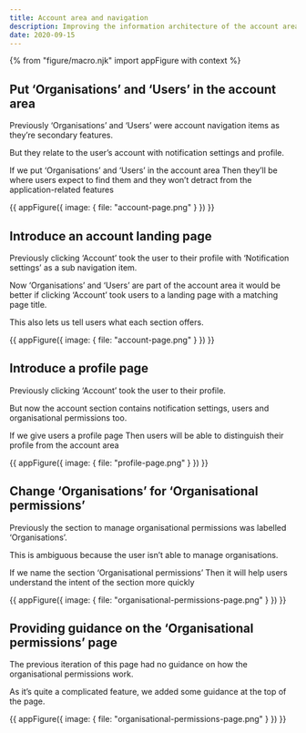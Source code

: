 ```yaml
---
title: Account area and navigation
description: Improving the information architecture of the account area
date: 2020-09-15
---
```


{% from "figure/macro.njk" import appFigure with context %}

## Put ‘Organisations’ and ‘Users’ in the account area

Previously ‘Organisations’ and ‘Users’ were account navigation items as they’re secondary features.

But they relate to the user’s account with notification settings and profile.

If we put ‘Organisations’ and ‘Users’ in the account area
Then they’ll be where users expect to find them and they won’t detract from the application-related features

{{ appFigure({
  image: {
    file: "account-page.png"
  }
}) }}

## Introduce an account landing page

Previously clicking ‘Account’ took the user to their profile with ‘Notification settings’ as a sub navigation item.

Now ‘Organisations’ and ‘Users’ are part of the account area it would be better if clicking ‘Account’ took users to a landing page with a matching page title.

This also lets us tell users what each section offers.

{{ appFigure({
  image: {
    file: "account-page.png"
  }
}) }}

## Introduce a profile page

Previously clicking ‘Account’ took the user to their profile.

But now the account section contains notification settings, users and organisational permissions too.

If we give users a profile page
Then users will be able to distinguish their profile from the account area

{{ appFigure({
  image: {
    file: "profile-page.png"
  }
}) }}

## Change ‘Organisations’ for ‘Organisational permissions’

Previously the section to manage organisational permissions was labelled ‘Organisations’.

This is ambiguous because the user isn’t able to manage organisations.

If we name the section ‘Organisational permissions’
Then it will help users understand the intent of the section more quickly

{{ appFigure({
  image: {
    file: "organisational-permissions-page.png"
  }
}) }}

## Providing guidance on the ‘Organisational permissions’ page

The previous iteration of this page had no guidance on how the organisational permissions work.

As it’s quite a complicated feature, we added some guidance at the top of the page.

{{ appFigure({
  image: {
    file: "organisational-permissions-page.png"
  }
}) }}
